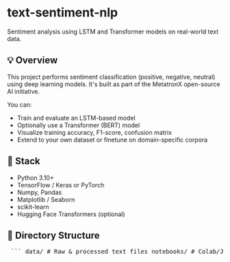 # text-sentiment-nlp

Sentiment analysis using LSTM and Transformer models on real-world text data.

## 💡 Overview

This project performs sentiment classification (positive, negative, neutral) using deep learning models. It's built as part of the MetatronX open-source AI initiative.

You can:
- Train and evaluate an LSTM-based model
- Optionally use a Transformer (BERT) model
- Visualize training accuracy, F1-score, confusion matrix
- Extend to your own dataset or finetune on domain-specific corpora

## 🔧 Stack

- Python 3.10+
- TensorFlow / Keras or PyTorch
- Numpy, Pandas
- Matplotlib / Seaborn
- scikit-learn
- Hugging Face Transformers (optional)

## 📁 Directory Structure

<pre> ``` data/ # Raw & processed text files notebooks/ # Colab/Jupyter training notebooks src/ ├── data_loader.py ├── model_lstm.py ├── model_transformer.py ├── train.py ├── evaluate.py test_run.py # Runs full pipeline ``` ## 🚀 Quick Start To run training on the built-in dataset: ```bash pip install -r requirements.txt python test_run.py ``` ## 📜 License [MIT](LICENSE) --- ## 🤖 Part of the MetatronX-Labs Open Source AI Stack </pre>
